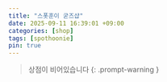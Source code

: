 ```yaml
---
title: "스폿훈이 굳즈샵"
date: 2025-09-11 16:39:01 +09:00
categories: [shop]
tags: [spothoonie]
pin: true
---
```

> 상점이 비어있습니다
{: .prompt-warning }
